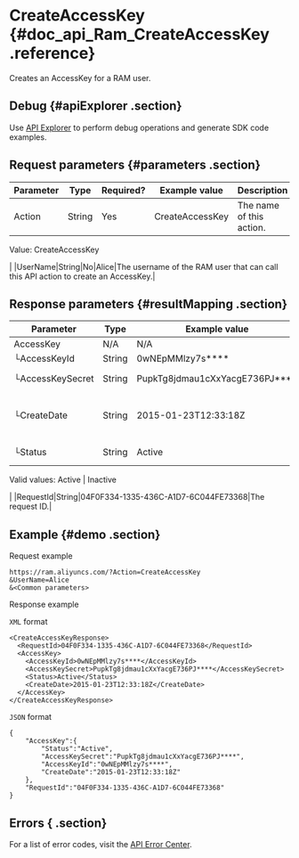 # CreateAccessKey {#doc_api_Ram_CreateAccessKey .reference}

Creates an AccessKey for a RAM user.

## Debug {#apiExplorer .section}

Use [API Explorer](https://api.aliyun.com/#product=Ram&api=GetUser) to perform debug operations and generate SDK code examples.

## Request parameters {#parameters .section}

|Parameter|Type|Required?|Example value|Description|
|---------|----|---------|-------------|-----------|
|Action|String|Yes|CreateAccessKey| The name of this action.

 Value: CreateAccessKey

 |
|UserName|String|No|Alice|The username of the RAM user that can call this API action to create an AccessKey.|

## Response parameters {#resultMapping .section}

|Parameter|Type|Example value|Description|
|---------|----|-------------|-----------|
|AccessKey|N/A|N/A|The AccessKey.|
|└AccessKeyId|String|0wNEpMMlzy7s\*\*\*\*|The AccessKeyId.|
|└AccessKeySecret|String|PupkTg8jdmau1cXxYacgE736PJ\*\*\*\*|The AccessKeySecret.|
|└CreateDate|String|2015-01-23T12:33:18Z|The date and time when the AccessKey was created.|
|└Status|String|Active| The status of the AccessKey.

 Valid values: Active | Inactive

 |
|RequestId|String|04F0F334-1335-436C-A1D7-6C044FE73368|The request ID.|

## Example {#demo .section}

Request example

``` {#request_demo}
https://ram.aliyuncs.com/?Action=CreateAccessKey
&UserName=Alice
&<Common parameters>
```

Response example

`XML` format

``` {#xml_return_success_demo}
<CreateAccessKeyResponse>
  <RequestId>04F0F334-1335-436C-A1D7-6C044FE73368</RequestId>
  <AccessKey>
    <AccessKeyId>0wNEpMMlzy7s****</AccessKeyId>
    <AccessKeySecret>PupkTg8jdmau1cXxYacgE736PJ****</AccessKeySecret>
    <Status>Active</Status>
    <CreateDate>2015-01-23T12:33:18Z</CreateDate>
  </AccessKey>
</CreateAccessKeyResponse>
```

`JSON` format

``` {#json_return_success_demo}
{
    "AccessKey":{
        "Status":"Active",
        "AccessKeySecret":"PupkTg8jdmau1cXxYacgE736PJ****",
        "AccessKeyId":"0wNEpMMlzy7s****",
        "CreateDate":"2015-01-23T12:33:18Z"
    },
    "RequestId":"04F0F334-1335-436C-A1D7-6C044FE73368"
}
```

## Errors { .section}

For a list of error codes, visit the [API Error Center](https://error-center.alibabacloud.com/status/product/Ram?spm=5176.10421674.0.0.29c5cav7cav7Io).

